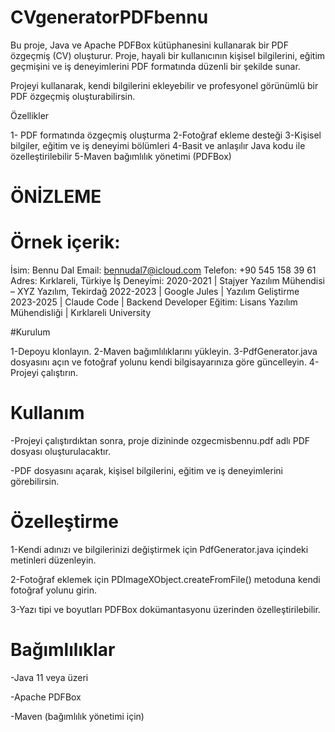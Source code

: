 # CVgeneratorPDFbennu
 Bu proje, Java ve Apache PDFBox kütüphanesini kullanarak bir PDF özgeçmiş (CV) oluşturur. Proje, hayali bir kullanıcının kişisel bilgilerini, eğitim geçmişini ve iş deneyimlerini PDF formatında düzenli bir şekilde sunar.

Projeyi kullanarak, kendi bilgilerini ekleyebilir ve profesyonel görünümlü bir PDF özgeçmiş oluşturabilirsin.

Özellikler

1- PDF formatında özgeçmiş oluşturma
2-Fotoğraf ekleme desteği
3-Kişisel bilgiler, eğitim ve iş deneyimi bölümleri
4-Basit ve anlaşılır Java kodu ile özelleştirilebilir
5-Maven bağımlılık yönetimi (PDFBox)

# ÖNİZLEME

# Örnek içerik:

İsim: Bennu Dal
Email: bennudal7@icloud.com
Telefon: +90 545 158 39 61
Adres: Kırklareli, Türkiye
İş Deneyimi:
2020-2021 | Stajyer Yazılım Mühendisi – XYZ Yazılım, Tekirdağ
2022-2023 | Google Jules | Yazılım Geliştirme
2023-2025 | Claude Code | Backend Developer
Eğitim: Lisans Yazılım Mühendisliği | Kırklareli University

#Kurulum

1-Depoyu klonlayın.
2-Maven bağımlılıklarını yükleyin.
3-PdfGenerator.java dosyasını açın ve fotoğraf yolunu kendi bilgisayarınıza göre güncelleyin.
4-Projeyi çalıştırın.

# Kullanım

-Projeyi çalıştırdıktan sonra, proje dizininde ozgecmisbennu.pdf adlı PDF dosyası oluşturulacaktır.

-PDF dosyasını açarak, kişisel bilgilerini, eğitim ve iş deneyimlerini görebilirsin.

# Özelleştirme

1-Kendi adınızı ve bilgilerinizi değiştirmek için PdfGenerator.java içindeki metinleri düzenleyin.

2-Fotoğraf eklemek için PDImageXObject.createFromFile() metoduna kendi fotoğraf yolunu girin.

3-Yazı tipi ve boyutları PDFBox dokümantasyonu üzerinden özelleştirilebilir.

# Bağımlılıklar

-Java 11 veya üzeri

-Apache PDFBox

-Maven (bağımlılık yönetimi için)

